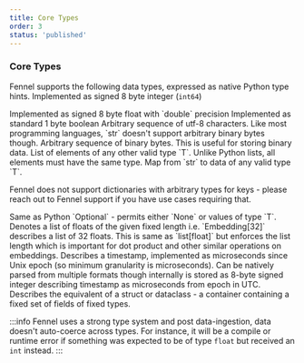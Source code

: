 ```yaml
---
title: Core Types
order: 3
status: 'published'
---
```



### Core Types
Fennel supports the following data types, expressed as native Python type hints.
<Expandable type="int">
Implemented as signed 8 byte integer (`int64`)
</Expandable>

<Expandable type="float">
Implemented as signed 8 byte float with `double` precision
</Expandable>

<Expandable type="bool">
Implemented as standard 1 byte boolean
</Expandable>

<Expandable type="str">
Arbitrary sequence of utf-8 characters. Like most programming languages, `str` 
doesn't support arbitrary binary bytes though.
</Expandable>

<Expandable type="bytes">
Arbitrary sequence of binary bytes. This is useful for storing binary data.
</Expandable>

<Expandable type="List[T]">
List of elements of any other valid type `T`. Unlike Python lists, all elements 
must have the same type.
</Expandable>

<Expandable type="dict[T]">
Map from `str` to data of any valid type `T`. 

Fennel does not support dictionaries with arbitrary types for keys - please 
reach out to Fennel support if you have use cases requiring that.
</Expandable>

<Expandable type="Optional[T]">
Same as Python `Optional` - permits either `None` or values of type `T`. 
</Expandable>

<Expandable type="Embedding[int]">
Denotes a list of floats of the given fixed length i.e. `Embedding[32]` 
describes a list of 32 floats. This is same as `list[float]` but enforces the 
list length which is important for dot product and other similar operations on 
embeddings.
</Expandable>

<Expandable type="datetime">
Describes a timestamp, implemented as microseconds since Unix epoch (so minimum 
granularity is microseconds). Can be natively parsed from multiple formats though
internally is stored as 8-byte signed integer describing timestamp as microseconds
from epoch in UTC.
</Expandable>

<Expandable type="struct {k1: T1, k2: T2, ...}">
Describes the equivalent of a struct or dataclass - a container containing a 
fixed set of fields of fixed types.
</Expandable>

:::info
Fennel uses a strong type system and post data-ingestion, data doesn't auto-coerce
across types. For instance, it will be a compile or runtime error if something 
was expected to be of type `float` but received an `int` instead.
:::

<pre snippet="api-reference/data-types#struct_type" />
